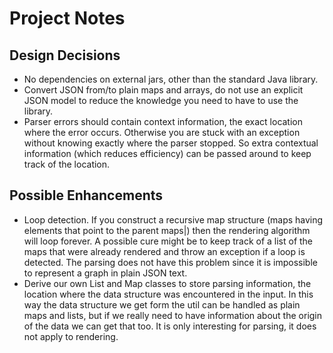 # Project Notes
## Design Decisions

* No dependencies on external jars, other than the standard Java library.
* Convert JSON from/to plain maps and arrays, do not use an explicit JSON model to reduce the knowledge you need to have to use the library.
* Parser errors should contain context information, the exact location where the error occurs. Otherwise you are stuck with an exception without knowing exactly where the parser stopped. So extra contextual information (which reduces efficiency) can be passed around to keep track of the location.

## Possible Enhancements

* Loop detection. If you construct a recursive map structure (maps having elements that point to the parent maps|) then the rendering algorithm will loop forever. A possible cure might be to keep track of a list of the maps that were already rendered and throw an exception if a loop is detected. The parsing does not have this problem since it is impossible to represent a graph in plain JSON text.
* Derive our own List and Map classes to store parsing information, the location where the data structure was encountered in the input. In this way the data structure we get form the util can be handled as plain maps and lists, but if we really need to have information about the origin of the data we can get that too. It is only interesting for parsing, it does not apply to rendering.